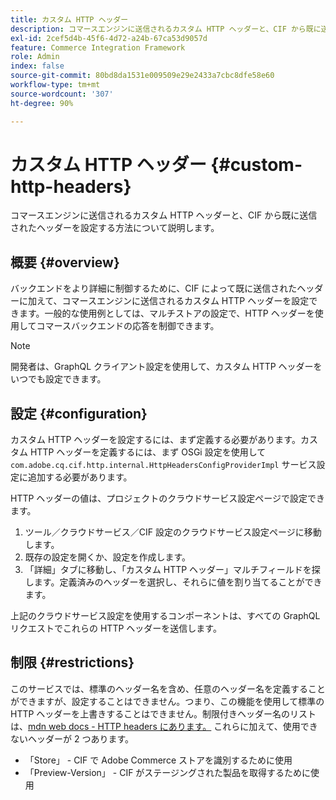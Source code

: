 ```yaml
---
title: カスタム HTTP ヘッダー
description: コマースエンジンに送信されるカスタム HTTP ヘッダーと、CIF から既に送信されたヘッダーを設定する方法について説明します。
exl-id: 2cef5d4b-45f6-4d72-a24b-67ca53d9057d
feature: Commerce Integration Framework
role: Admin
index: false
source-git-commit: 80bd8da1531e009509e29e2433a7cbc8dfe58e60
workflow-type: tm+mt
source-wordcount: '307'
ht-degree: 90%

---
```



# カスタム HTTP ヘッダー {#custom-http-headers}

コマースエンジンに送信されるカスタム HTTP ヘッダーと、CIF から既に送信されたヘッダーを設定する方法について説明します。

## 概要 {#overview}

バックエンドをより詳細に制御するために、CIF によって既に送信されたヘッダーに加えて、コマースエンジンに送信されるカスタム HTTP ヘッダーを設定できます。一般的な使用例としては、マルチストアの設定で、HTTP ヘッダーを使用してコマースバックエンドの応答を制御できます。

>[!NOTE]
>
>開発者は、GraphQL クライアント設定を使用して、カスタム HTTP ヘッダーをいつでも設定できます。
>

## 設定 {#configuration}

カスタム HTTP ヘッダーを設定するには、まず定義する必要があります。カスタム HTTP ヘッダーを定義するには、まず OSGi 設定を使用して `com.adobe.cq.cif.http.internal.HttpHeadersConfigProviderImpl` サービス設定に追加する必要があります。

HTTP ヘッダーの値は、プロジェクトのクラウドサービス設定ページで設定できます。

1. ツール／クラウドサービス／CIF 設定のクラウドサービス設定ページに移動します。
1. 既存の設定を開くか、設定を作成します。
1. 「詳細」タブに移動し、「カスタム HTTP ヘッダー」マルチフィールドを探します。定義済みのヘッダーを選択し、それらに値を割り当てることができます。

上記のクラウドサービス設定を使用するコンポーネントは、すべての GraphQL リクエストでこれらの HTTP ヘッダーを送信します。

## 制限 {#restrictions}

このサービスでは、標準のヘッダー名を含め、任意のヘッダー名を定義することができますが、設定することはできません。つまり、この機能を使用して標準の HTTP ヘッダーを上書きすることはできません。制限付きヘッダー名のリストは、[mdn web docs - HTTP headers にあります。](https://developer.mozilla.org/ja/docs/Web/HTTP/Headers) これらに加えて、使用できないヘッダーが 2 つあります。

* 「Store」 - CIF で Adobe Commerce ストアを識別するために使用
* 「Preview-Version」 - CIF がステージングされた製品を取得するために使用
